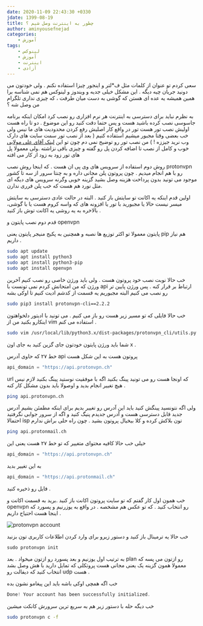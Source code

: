 ```yaml
---
date: 2020-11-09 22:43:30 +0330
jdate: 1399-08-19
title: چطور به اینترنت وصل شیم ؟
author: aminyousefnejad
categories:
    - آموزش
tags:
    - لینوکس
    - آموزش
    - اینترنت
    - آزادی
---
```


سعی کردم تو عنوان از کلمات مثل ف*لتر و اینجور چیزا استفاده نکنم . ولی خودتون می دونید جریان چیه دیگه . 
این مشکل خیلی جدیه و ویندوز و لینوکس  هم نمی شناسه برا همین همیشه یه عده ای هستن که گوشی به دست میان طرفت ، که چیزی نداری تلگرام من وصل شه ؟ 
<div id="read-more"></div>

به نظرم نباید برای دسترسی به اینترنت هر نرم افزاری رو نصب کرد امکان اینکه برنامه جاسوسی نصب کرده باشید هست و پس حتما دقت کنید رو این موضوع .
دو تا راه هست اولیش نصب تور هست تور در واقع کار اصلیش رفع کردن محدودیت های ما نیس ولی خب بعضی وقتا مجبور میشیم استفاده کنیم ( بعد از نصب تور سمت سایت های دارک وب نرید جیززه ! )
من نصب تور رو توضیح نمی دم چون تو این [لینک آقای علی مولایی](https://molaei.org/tor-ubuntu/)  خوب و کامل از نصب تا اضافه کردن پل رو گفته و چیزی باقی نزاشته .ولی معمولا پل های تور زود به زود از کار می افته

روش دوم استفاده از سرویس های وی پی ان هست . که اینجا روش نصب protonvpn رو با هم انجام میدیم . چون پروتون پلن مجانی داره و به چنتا سرور  از سه تا کشور موجود می تونید بدون پرداخت هزینه وصل بشید گزینه خوبی وگرنه سرویس های دیگه ای مثل نورد هم هست که خب پلن فرری ندارن. 

اولین قدم اینکه یه اکانت تو سایتش باز کنید . البته در حالت عادی دسترسی به سایتش میسر نیست حالا یا مجبورید با تور یا افزونه های که واسه کروم هست یا با گوشی، بالاخره به یه روشی یه اکانت توش باز کنید . 

قدم دوم نصب پایتون و openvpn

 پایتون معمولا تو اکثر توزیع ها نصبه و همچنین به پکیج منیجر پایتون یعنی pip هم نیاز داریم . 
```sh 
sudo apt update 
sudo apt install python3 
sudo apt install python3-pip
sudo apt install openvpn 
```
خب حالا نوبت نصب خود پروتون هست . ولی باید ورژن خاصی رو نصب کنیم آخرین ورژن که من امتحانش کردم نمی تونست با api ارتباط بر قرار کنه .
پس ورژن پایین تر رو نصب می کنیم البته مجبوریم یه قسمت از کدشم ادیت کنیم تا اوکی بشه 
```sh
sudo pip3 install protonvpn-cli==2.2.2
```
خب حالا فایلی که تو مسیر زیر هست رو باز می کنیم . می تونید با ادیتور دلخواهتون اینکارو بکنید من از vim استفاده می کنم .
```sh
sudo vim /usr/local/lib/python3.x/dist-packages/protonvpn_cli/utils.py
```
شما باید ورژن پایتون خودتون جای گزین کنید به جای اون x . 

خط ۲۷ که حاوی آدرس api پروتون هست به این شکل هست 

```python 
api_domain = "https://api.protonvpn.ch"
```
url که اونجا هست رو می تونید پینگ بکنید اگه با موفقیت نوستید پینگ بکنید لازم نیس هیچ تغییر انجام بدید و اوصولا باید بدون مشکل کار کنه . 
```sh
ping api.protonvpn.ch
```
ولی اگه نتونسید پینگش کنید باید این آدرس رو تغییر بدیم برای اینکه مطمئن بشیم آدرس جدید قابل دسترسی هست و آدرس جدیدم پنیگ کنید و اگه از سرور جوابی نگرفتید احتمالا isp تون بلاکش کرده و کلا بیخیال پروتون بشید . چون راه حلی براش ندارم 
```sh
ping api.protonmail.ch
```
خیلی خب حالا کافیه محتوای متغییر که تو خط ۲۷ هست یعنی این 
```python 
api_domain = "https://api.protonvpn.ch"
```
به این تغییر بدید 
```python 
api_domain = "https://api.protonmail.ch"
```
فایل رو ذخیره کنید . 


خب همون اول کار گفتم که تو سایت پروتون اکانت باز کنید .برید به قسمت اکانت و openvpn رو انتخاب کنید . که تو عکس هم مشخصه . در واقع به یوزرنیم و پسورد که اینجا هست احتیاج داریم .

<img src="/uploads/proton.png" alt="protonvpn account" >

خب حالا یه ترمینال باز کنید و دستور زیرو برای وارد کردن اطلاعات کاربری تون بزنید 
```
sudo protonvpn init
```
به ترتیب اول یوزنیم و بعد پسورد رو ازتون میخواد . بعد plan رو ازتون می پسه که معمولا همون گزینه یک یعنی مجانی هست پروتکلی که تمایل دارید با هش وصل بشد انتخاب کنید که دیفالت رو udp هست .

خب اگه همچی اوکی باشه باید این پیغامو نشون بده
```ts
Done! Your account has been successfully initialized.
```

خب دیگه حله با دستور زیر هم به سریع ترین سرورش کانکت میشین 
```sh
sudo protonvpn c -f 
```
